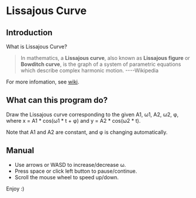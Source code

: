 # Lissajous Curve

## Introduction
What is Lissajous Curve? 

> In mathematics, a **Lissajous curve**, also known as **Lissajous figure** or **Bowditch curve**, is the graph of a system of parametric equations which describe complex harmonic motion. ----Wikipedia

For more infomation, see [wiki](https://en.wikipedia.org/wiki/Lissajous_curve).

## What can this program do?
Draw the Lissajous curve corresponding to the given A1, ω1, A2, ω2, φ, where x = A1 * cos(ω1 * t + φ) and y = A2 * cos(ω2 * t).

Note that A1 and A2 are constant, and φ is changing automatically.

## Manual

- Use arrows or WASD to increase/decrease ω.
- Press space or click left button to pause/continue.
- Scroll the mouse wheel to speed up/down.

Enjoy :)
